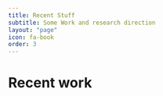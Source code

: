 ```yaml
---
title: Recent Stuff
subtitle: Some Work and research direction
layout: "page"
icon: fa-book
order: 3
---
```


# Recent work

